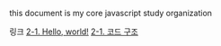 this document is my core javascript study organization

링크
[2-1. Hello, world!](https://github.com/alpaca623/core_javascript_document/blob/master/js-basic/2.1.md)
[2-1. 코드 구조](https://github.com/alpaca623/core_javascript_document/blob/master/js-basic/2.2.md)
